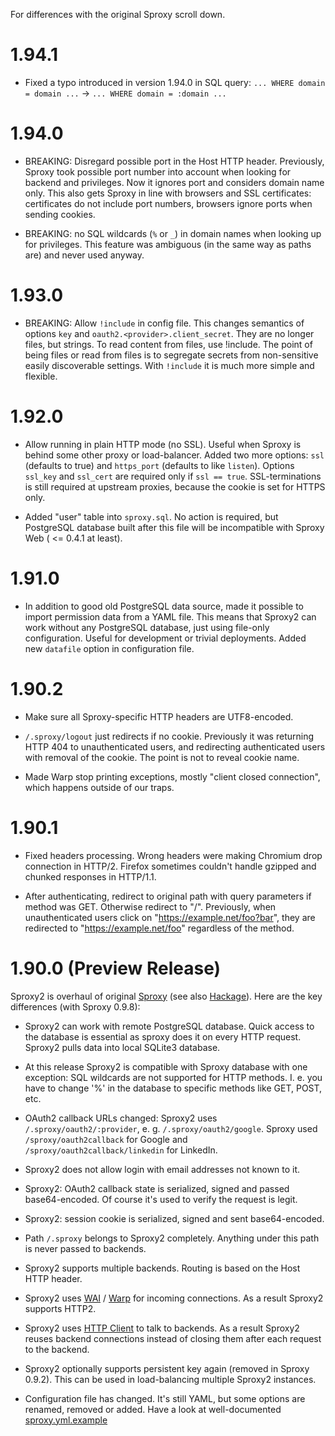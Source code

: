 For differences with the original Sproxy scroll down.

1.94.1
======

  * Fixed a typo introduced in version 1.94.0 in SQL query:
    `... WHERE domain = domain ...` -> `... WHERE domain = :domain ...`


1.94.0
======

  * BREAKING: Disregard possible port in the Host HTTP header.
    Previously, Sproxy took possible port number into account when
    looking for backend and privileges. Now it ignores port and considers
    domain name only.  This also gets Sproxy in line with browsers and SSL
    certificates: certificates do not include port numbers, browsers ignore
    ports when sending cookies.

  * BREAKING: no SQL wildcards (`%` or `_`) in domain names when looking up
    for privileges.  This feature was ambiguous (in the same way as paths are)
    and never used anyway.


1.93.0
======

  * BREAKING: Allow `!include` in config file.
    This changes semantics of options `key` and `oauth2.<provider>.client_secret`.
    They are no longer files, but strings.  To read content from files, use
    !include.  The point of being files or read from files is to segregate secrets
    from non-sensitive easily discoverable settings.  With `!include` it is much more
    simple and flexible.


1.92.0
======

  * Allow running in plain HTTP mode (no SSL). Useful when Sproxy is behind some
    other proxy or load-balancer. Added two more options: `ssl` (defaults to true)
    and `https_port` (defaults to like `listen`). Options `ssl_key` and `ssl_cert`
    are required only if `ssl == true`. SSL-terminations is still required at upstream
    proxies, because the cookie is set for HTTPS only.

  * Added "user" table into `sproxy.sql`. No action is required, but PostgreSQL database
    built after this file will be incompatible with Sproxy Web ( <= 0.4.1 at least).


1.91.0
======

  * In addition to good old PostgreSQL data source, made it possible
    to import permission data from a YAML file. This means that Sproxy2
    can work without any PostgreSQL database, just using file-only configuration.
    Useful for development or trivial deployments. Added new `datafile` option
    in configuration file.


1.90.2
======

  * Make sure all Sproxy-specific HTTP headers are UTF8-encoded.

  * `/.sproxy/logout` just redirects if no cookie. Previously
    it was returning HTTP 404 to unauthenticated users, and redirecting
    authenticated users with removal of the cookie. The point is not to
    reveal cookie name.

  * Made Warp stop printing exceptions, mostly "client closed connection",
    which happens outside of our traps.


1.90.1
======

  * Fixed headers processing. Wrong headers were making Chromium drop connection in HTTP/2.
    Firefox sometimes couldn't handle gzipped and chunked responses in HTTP/1.1.

  * After authenticating, redirect to original path with query parameters if
    method was GET.  Otherwise redirect to "/". Previously, when unauthenticated
    users click on "https://example.net/foo?bar", they are redirected to
    "https://example.net/foo" regardless of the method.



1.90.0 (Preview Release)
========================

Sproxy2 is overhaul of original [Sproxy](https://github.com/zalora/sproxy)
(see also [Hackage](https://hackage.haskell.org/package/sproxy)).
Here are the key differences (with Sproxy 0.9.8):

  * Sproxy2 can work with remote PostgreSQL database. Quick access to the database is essential
    as sproxy does it on every HTTP request. Sproxy2 pulls data into local SQLite3 database.

  * At this release Sproxy2 is compatible with Sproxy database with one exception:
    SQL wildcards are not supported for HTTP methods. I. e. you have to change '%' in
    the database to specific methods like GET, POST, etc.

  * OAuth2 callback URLs changed: Sproxy2 uses `/.sproxy/oauth2/:provider`,
    e. g. `/.sproxy/oauth2/google`. Sproxy used `/sproxy/oauth2callback` for Google
    and `/sproxy/oauth2callback/linkedin` for LinkedIn.

  * Sproxy2 does not allow login with email addresses not known to it.

  * Sproxy2: OAuth2 callback state is serialized, signed and passed base64-encoded.
    Of course it's used to verify the request is legit.

  * Sproxy2: session cookie is serialized, signed and sent base64-encoded.

  * Path `/.sproxy` belongs to Sproxy2 completely. Anything under this path is never passed to backends.

  * Sproxy2 supports multiple backends. Routing is based on the Host HTTP header.

  * Sproxy2 uses [WAI](https://hackage.haskell.org/package/wai) / [Warp](https://hackage.haskell.org/package/warp)
    for incoming connections. As a result Sproxy2 supports HTTP2.

  * Sproxy2 uses [HTTP Client](https://hackage.haskell.org/package/http-client) to talk to backends.
    As a result Sproxy2 reuses backend connections instead of closing them after each request to the backend.

  * Sproxy2 optionally supports persistent key again (removed in Sproxy 0.9.2).
    This can be used in load-balancing multiple Sproxy2 instances.

  * Configuration file has changed. It's still YAML, but some options are renamed, removed or added.
    Have a look at well-documented [sproxy.yml.example](./sproxy.yml.example)

